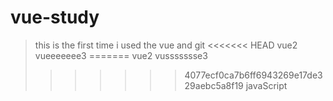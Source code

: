 # vue-study

> this is the first time i used the vue and git 
<<<<<<< HEAD
> vue2 vueeeeeee3
=======
> vue2 vussssssse3
>>>>>>> 4077ecf0ca7b6ff6943269e17de329aebc5a8f19
> javaScript
